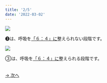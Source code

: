 ```yaml
---
title: '2/5'
date: '2022-03-02'
---
```

![](/images/03_1.jpg)

➌は、呼吸を[「６：４」に]()整えられない段階です。   

![](/images/03_2.jpg)

③は、呼吸を[「６：４」に]()整えられる段階です。

　  
[ → 次へ ](/posts/3-3)
